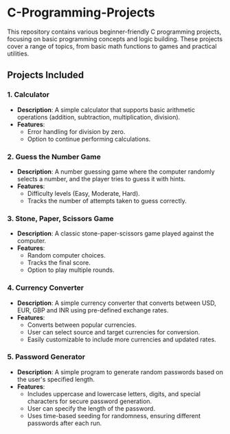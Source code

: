 # C-Programming-Projects

This repository contains various beginner-friendly C programming projects, focusing on basic programming concepts and logic building. These projects cover a range of topics, from basic math functions to games and practical utilities.

## Projects Included

### 1. Calculator
   - **Description**: A simple calculator that supports basic arithmetic operations (addition, subtraction, multiplication, division).
   - **Features**: 
      - Error handling for division by zero.
      - Option to continue performing calculations.

### 2. Guess the Number Game
   - **Description**: A number guessing game where the computer randomly selects a number, and the player tries to guess it with hints.
   - **Features**:
      - Difficulty levels (Easy, Moderate, Hard).
      - Tracks the number of attempts taken to guess correctly.

### 3. Stone, Paper, Scissors Game
   - **Description**: A classic stone-paper-scissors game played against the computer.
   - **Features**:
      - Random computer choices.
      - Tracks the final score.
      - Option to play multiple rounds.

### 4. Currency Converter
   - **Description**: A simple currency converter that converts between USD, EUR, GBP and INR using pre-defined exchange rates.
   - **Features**:
      - Converts between popular currencies.
      - User can select source and target currencies for conversion.
      - Easily customizable to include more currencies and updated rates.
### 5. Password Generator
   - **Description**: A simple program to generate random passwords based on the user's specified length.
   - **Features**:
      - Includes uppercase and lowercase letters, digits, and special characters for secure password generation.
      - User can specify the length of the password.
      - Uses time-based seeding for randomness, ensuring different passwords after each run.
